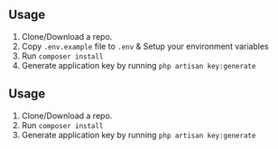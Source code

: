 ## Usage

1. Clone/Download a repo.
2. Copy `.env.example` file to `.env` & Setup your environment variables
3. Run `composer install`
4. Generate application key by running `php artisan key:generate`
## Usage

1. Clone/Download a repo.
2. Run `composer install`
3. Generate application key by running `php artisan key:generate`
